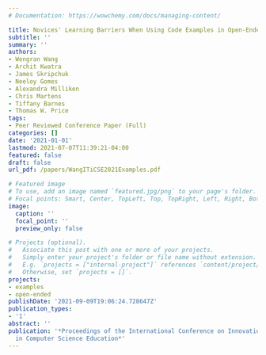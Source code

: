 ```yaml
---
# Documentation: https://wowchemy.com/docs/managing-content/

title: Novices' Learning Barriers When Using Code Examples in Open-Ended Programming
subtitle: ''
summary: ''
authors:
- Wengran Wang
- Archit Kwatra
- James Skripchuk
- Neeloy Gomes
- Alexandra Milliken
- Chris Martens
- Tiffany Barnes
- Thomas W. Price
tags:
- Peer Reviewed Conference Paper (Full)
categories: []
date: '2021-01-01'
lastmod: 2021-07-07T11:39:21-04:00
featured: false
draft: false
url_pdf: /papers/WangITiCSE2021Examples.pdf

# Featured image
# To use, add an image named `featured.jpg/png` to your page's folder.
# Focal points: Smart, Center, TopLeft, Top, TopRight, Left, Right, BottomLeft, Bottom, BottomRight.
image:
  caption: ''
  focal_point: ''
  preview_only: false

# Projects (optional).
#   Associate this post with one or more of your projects.
#   Simply enter your project's folder or file name without extension.
#   E.g. `projects = ["internal-project"]` references `content/project/deep-learning/index.md`.
#   Otherwise, set `projects = []`.
projects:
- examples
- open-ended
publishDate: '2021-09-09T19:06:24.728647Z'
publication_types:
- '1'
abstract: ''
publication: '*Proceedings of the International Conference on Innovation and Technology
  in Computer Science Education*'
---
```

